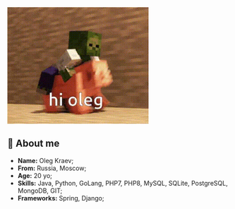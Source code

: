 <img text-align="center" src="res/hi-oleg.gif">
<h2>🌱 About me</h2>
<ul align="left">
    <li><strong>Name:</strong> Oleg Kraev;</li>
    <li><strong>From:</strong> Russia, Moscow;</li>
    <li><strong>Age:</strong> 20 yo;</li>
    <li><strong>Skills:</strong> Java, Python, GoLang, PHP7, PHP8, MySQL, SQLite, PostgreSQL, MongoDB, GIT;</li>
    <li><strong>Frameworks:</strong> Spring, Django;</li>
</ul>

<!--START_SECTION:waka-->
<!--END_SECTION:waka-->
